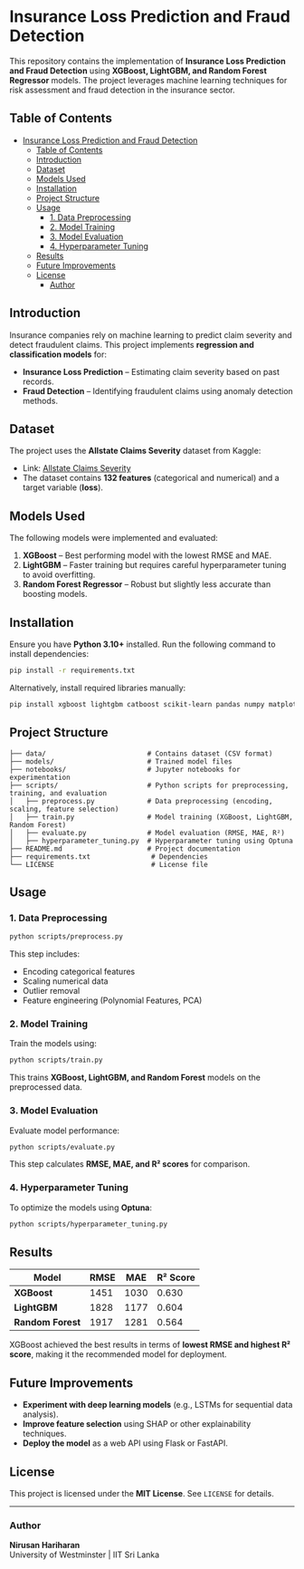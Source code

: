 # Insurance Loss Prediction and Fraud Detection

This repository contains the implementation of **Insurance Loss Prediction and Fraud Detection** using **XGBoost, LightGBM, and Random Forest Regressor** models. The project leverages machine learning techniques for risk assessment and fraud detection in the insurance sector.

## Table of Contents

- [Insurance Loss Prediction and Fraud Detection](#insurance-loss-prediction-and-fraud-detection)
  - [Table of Contents](#table-of-contents)
  - [Introduction](#introduction)
  - [Dataset](#dataset)
  - [Models Used](#models-used)
  - [Installation](#installation)
  - [Project Structure](#project-structure)
  - [Usage](#usage)
    - [1. Data Preprocessing](#1-data-preprocessing)
    - [2. Model Training](#2-model-training)
    - [3. Model Evaluation](#3-model-evaluation)
    - [4. Hyperparameter Tuning](#4-hyperparameter-tuning)
  - [Results](#results)
  - [Future Improvements](#future-improvements)
  - [License](#license)
    - [Author](#author)

## Introduction
Insurance companies rely on machine learning to predict claim severity and detect fraudulent claims. This project implements **regression and classification models** for:
- **Insurance Loss Prediction** – Estimating claim severity based on past records.
- **Fraud Detection** – Identifying fraudulent claims using anomaly detection methods.

## Dataset
The project uses the **Allstate Claims Severity** dataset from Kaggle:
- Link: [Allstate Claims Severity](https://www.kaggle.com/c/allstate-claims-severity/data)
- The dataset contains **132 features** (categorical and numerical) and a target variable (**loss**).

## Models Used
The following models were implemented and evaluated:
1. **XGBoost** – Best performing model with the lowest RMSE and MAE.
2. **LightGBM** – Faster training but requires careful hyperparameter tuning to avoid overfitting.
3. **Random Forest Regressor** – Robust but slightly less accurate than boosting models.

## Installation
Ensure you have **Python 3.10+** installed. Run the following command to install dependencies:

```bash
pip install -r requirements.txt
```

Alternatively, install required libraries manually:
```bash
pip install xgboost lightgbm catboost scikit-learn pandas numpy matplotlib seaborn optuna category_encoders
```

## Project Structure
```
├── data/                         # Contains dataset (CSV format)
├── models/                       # Trained model files
├── notebooks/                    # Jupyter notebooks for experimentation
├── scripts/                      # Python scripts for preprocessing, training, and evaluation
│   ├── preprocess.py             # Data preprocessing (encoding, scaling, feature selection)
│   ├── train.py                  # Model training (XGBoost, LightGBM, Random Forest)
│   ├── evaluate.py               # Model evaluation (RMSE, MAE, R²)
│   ├── hyperparameter_tuning.py  # Hyperparameter tuning using Optuna
├── README.md                     # Project documentation
├── requirements.txt               # Dependencies
└── LICENSE                        # License file
```

## Usage
### 1. Data Preprocessing
```bash
python scripts/preprocess.py
```
This step includes:
- Encoding categorical features
- Scaling numerical data
- Outlier removal
- Feature engineering (Polynomial Features, PCA)

### 2. Model Training
Train the models using:
```bash
python scripts/train.py
```
This trains **XGBoost, LightGBM, and Random Forest** models on the preprocessed data.

### 3. Model Evaluation
Evaluate model performance:
```bash
python scripts/evaluate.py
```
This step calculates **RMSE, MAE, and R² scores** for comparison.

### 4. Hyperparameter Tuning
To optimize the models using **Optuna**:
```bash
python scripts/hyperparameter_tuning.py
```

## Results
| Model                  | RMSE  | MAE   | R² Score |
|------------------------|-------|-------|----------|
| **XGBoost**           | 1451  | 1030  | 0.630    |
| **LightGBM**          | 1828  | 1177  | 0.604    |
| **Random Forest**     | 1917  | 1281  | 0.564    |

XGBoost achieved the best results in terms of **lowest RMSE and highest R² score**, making it the recommended model for deployment.

## Future Improvements
- **Experiment with deep learning models** (e.g., LSTMs for sequential data analysis).
- **Improve feature selection** using SHAP or other explainability techniques.
- **Deploy the model** as a web API using Flask or FastAPI.

## License
This project is licensed under the **MIT License**. See `LICENSE` for details.

---
### Author
**Nirusan Hariharan**  
University of Westminster | IIT Sri Lanka

